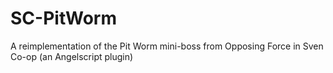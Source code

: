 # SC-PitWorm
A reimplementation of the Pit Worm mini-boss from Opposing Force in Sven Co-op (an Angelscript plugin)
